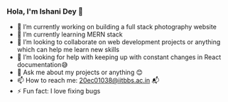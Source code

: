 ### Hola, I'm Ishani Dey 👋

- 🔭 I’m currently working on building a full stack photography website
- 🌱 I’m currently learning MERN stack
- 👯 I’m looking to collaborate on web development projects or anything which can help me learn new skills
- 🤔 I’m looking for help with keeping up with constant changes in React documentation😅
- 💬 Ask me about my projects or anything 😊
- 📫 How to reach me: 20ec01038@iitbbs.ac.in 📬
- ⚡ Fun fact: I love fixing bugs

